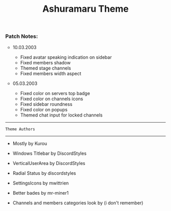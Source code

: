 <h1 align="center">Ashuramaru Theme</h1>
<br>
<h3 align="left">Patch Notes:</h3>
<ul style="list-style-type: circle;">
    <li>
        <p>10.03.2003</p>
        <ul style="list-style-type: circle;">
            <li>Fixed avatar speaking indication on sidebar</li>
            <li>Fixed members shadow</li>
            <li>Themed stage channels</li>
            <li>Fixed members width aspect</li>
        </ul>
    </li>
    <li>
        <p>05.03.2003</p>
        <ul style="list-style-type: circle;">
            <li>Fixed color on servers top badge</li>
            <li>Fixed color on channels icons</li>
            <li>Fixed sidebar roundness</li>
            <li>Fixed color on popups</li>
            <li>Themed chat input for locked channels</li>
        </ul>
    </li>
</ul>

--------------------------------------------------------------------
	Theme Authors
--------------------------------------------------------------------
- Mostly
	by Kurou
	
- Windows Titlebar
	by DiscordStyles 
	
- VerticalUserArea
	by DiscordStyles 

- Radial Status
    by discordstyles

- SettingsIcons
    by mwittrien

- Better bades
    by mr-miner1

- Channels and members categories look
    by (i don't remember)